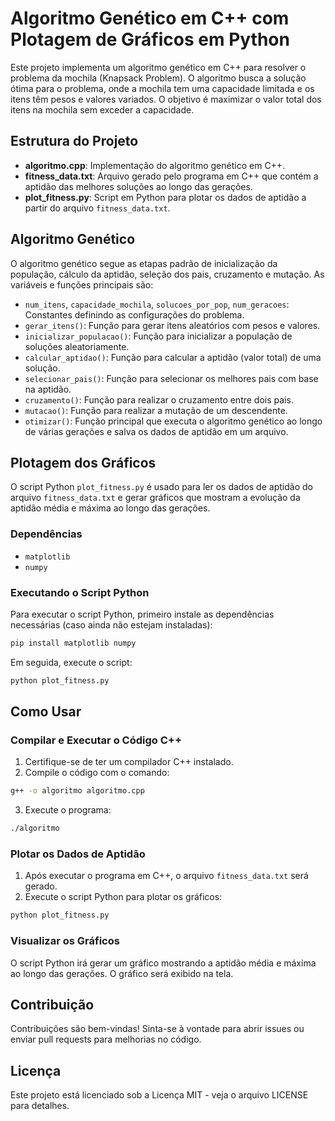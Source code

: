 # Algoritmo Genético em C++ com Plotagem de Gráficos em Python

Este projeto implementa um algoritmo genético em C++ para resolver o problema da mochila (Knapsack Problem). O algoritmo busca a solução ótima para o problema, onde a mochila tem uma capacidade limitada e os itens têm pesos e valores variados. O objetivo é maximizar o valor total dos itens na mochila sem exceder a capacidade.

## Estrutura do Projeto

- **algoritmo.cpp**: Implementação do algoritmo genético em C++.
- **fitness_data.txt**: Arquivo gerado pelo programa em C++ que contém a aptidão das melhores soluções ao longo das gerações.
- **plot_fitness.py**: Script em Python para plotar os dados de aptidão a partir do arquivo `fitness_data.txt`.

## Algoritmo Genético

O algoritmo genético segue as etapas padrão de inicialização da população, cálculo da aptidão, seleção dos pais, cruzamento e mutação. As variáveis e funções principais são:

- `num_itens`, `capacidade_mochila`, `solucoes_por_pop`, `num_geracoes`: Constantes definindo as configurações do problema.
- `gerar_itens()`: Função para gerar itens aleatórios com pesos e valores.
- `inicializar_populacao()`: Função para inicializar a população de soluções aleatoriamente.
- `calcular_aptidao()`: Função para calcular a aptidão (valor total) de uma solução.
- `selecionar_pais()`: Função para selecionar os melhores pais com base na aptidão.
- `cruzamento()`: Função para realizar o cruzamento entre dois pais.
- `mutacao()`: Função para realizar a mutação de um descendente.
- `otimizar()`: Função principal que executa o algoritmo genético ao longo de várias gerações e salva os dados de aptidão em um arquivo.

## Plotagem dos Gráficos

O script Python `plot_fitness.py` é usado para ler os dados de aptidão do arquivo `fitness_data.txt` e gerar gráficos que mostram a evolução da aptidão média e máxima ao longo das gerações.

### Dependências

- `matplotlib`
- `numpy`

### Executando o Script Python

Para executar o script Python, primeiro instale as dependências necessárias (caso ainda não estejam instaladas):

```sh
pip install matplotlib numpy
```

Em seguida, execute o script:

```sh
python plot_fitness.py
```

## Como Usar

### Compilar e Executar o Código C++

1. Certifique-se de ter um compilador C++ instalado.
2. Compile o código com o comando:

```sh
g++ -o algoritmo algoritmo.cpp
```

3. Execute o programa:

```sh
./algoritmo
```

### Plotar os Dados de Aptidão

1. Após executar o programa em C++, o arquivo `fitness_data.txt` será gerado.
2. Execute o script Python para plotar os gráficos:

```sh
python plot_fitness.py
```

### Visualizar os Gráficos

O script Python irá gerar um gráfico mostrando a aptidão média e máxima ao longo das gerações. O gráfico será exibido na tela.

## Contribuição

Contribuições são bem-vindas! Sinta-se à vontade para abrir issues ou enviar pull requests para melhorias no código.

## Licença

Este projeto está licenciado sob a Licença MIT - veja o arquivo LICENSE para detalhes.
